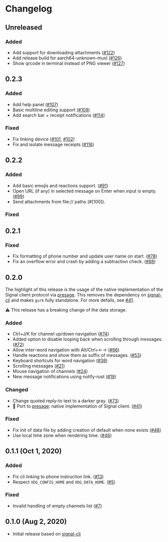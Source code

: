 # Changelog

## Unreleased

### Added

- Add support for downloading attachments ([#122])
- Add release build for aarch64-unknown-musl ([#126])
- Show qrcode in terminal instead of PNG viewer ([#127])

[#122]: https://github.com/boxdot/gurk-rs/pull/122
[#126]: https://github.com/boxdot/gurk-rs/pull/126
[#127]: https://github.com/boxdot/gurk-rs/pull/127

## 0.2.3

### Added

- Add help panel ([#107])
- Basic multiline editing support ([#109])
- Add search bar + receipt notifications ([#114])

[#107]: https://github.com/boxdot/gurk-rs/pull/107
[#109]: https://github.com/boxdot/gurk-rs/pull/109
[#114]: https://github.com/boxdot/gurk-rs/pull/114

### Fixed

- Fix linking device ([#101], [#102])
- Fix and isolate message receipts ([#116])

[#101]: https://github.com/boxdot/gurk-rs/pull/101
[#102]: https://github.com/boxdot/gurk-rs/pull/102
[#116]: https://github.com/boxdot/gurk-rs/pull/116

## 0.2.2

### Added

- Add basic emojis and reactions support. ([#91])
- Open URL (if any) in selected message on Enter when input is empty. ([#99])
- Send attachments from file:// paths (#[100]).

### Fixed

[#91]: https://github.com/boxdot/gurk-rs/pull/91
[#99]: https://github.com/boxdot/gurk-rs/pull/99
[#100]: https://github.com/boxdot/gurk-rs/pull/100

## 0.2.1

### Fixed

- Fix formatting of phone number and update user name on start. ([#78])
- Fix an overflow error and crash by adding a subtraction check. ([#88])

[#78]: https://github.com/boxdot/gurk-rs/pull/78
[#88]: https://github.com/boxdot/gurk-rs/pull/88

## 0.2.0

The highlight of this release is the usage of the native implementation of the Signal client
protocol via [presage]. This removes the dependency on [signal-cli] and makes `gurk` fully
standalone. For more defails, see [#41].

⚠️ This release has a breaking change of the data storage.

### Added

- Ctrl+J/K for channel up/down navigation ([#74])
- Added option to disable looping back when scrolling through messages. ([#72])
- Allow inter-word navigation with Alt/Ctrl+←→ ([#66])
- Handle reactions and show them as suffix of messages. ([#53])
- Keyboard shortcuts for word navigation ([#38])
- Scrolling messages ([#21])
- Mouse navigation of channels ([#24])
- New message notifications using notify-rust ([#19])

### Changed

- Change quoted reply-to text to a darker gray. ([#73])
- 🦀 Port to [presage]: native implementation of Signal client. ([#41])

### Fixed

- Fix init of data file by adding creation of default when none exists ([#48])
- Use local time zone when rendering time. ([#46])

[#19]: https://github.com/boxdot/gurk-rs/pull/19
[#24]: https://github.com/boxdot/gurk-rs/pull/24
[#21]: https://github.com/boxdot/gurk-rs/pull/21
[#38]: https://github.com/boxdot/gurk-rs/pull/38
[#41]: https://github.com/boxdot/gurk-rs/pull/41
[#46]: https://github.com/boxdot/gurk-rs/pull/46
[#48]: https://github.com/boxdot/gurk-rs/pull/48
[#53]: https://github.com/boxdot/gurk-rs/pull/53
[#66]: https://github.com/boxdot/gurk-rs/pull/66
[#72]: https://github.com/boxdot/gurk-rs/pull/72
[#73]: https://github.com/boxdot/gurk-rs/pull/73
[#74]: https://github.com/boxdot/gurk-rs/pull/74
[presage]: https://github.com/whisperfish/presage

## 0.1.1 (Oct 1, 2020)

### Added

- Fix cli linking to phone instruction link. ([#13])
- Respect `XDG_CONFIG_HOME` and `XDG_DATA_HOME`. ([#5])

### Fixed

- Invalid handling of empty channels list ([#7])

[#5]: https://github.com/boxdot/gurk-rs/pull/5
[#7]: https://github.com/boxdot/gurk-rs/pull/7
[#13]: https://github.com/boxdot/gurk-rs/pull/13

## 0.1.0 (Aug 2, 2020)

- Initial release based on [signal-cli]

[signal-cli]: https://github.com/AsamK/signal-cli
